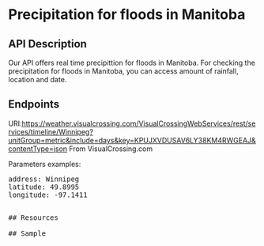 # Precipitation for floods in Manitoba

## API Description  
Our API offers real time precipittion for floods in Manitoba. For checking the precipitation for floods in Manitoba, you can access amount of rainfall, location and date.

## Endpoints
URI:https://weather.visualcrossing.com/VisualCrossingWebServices/rest/services/timeline/Winnipeg?unitGroup=metric&include=days&key=KPUJXVDUSAV6LY38KM4RWGEAJ&contentType=json
From VisualCrossing.com

Parameters examples:
<pre>
address: Winnipeg
latitude: 49.8995
longitude: -97.1411<pre>

## Resources

## Sample
